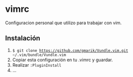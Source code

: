 vimrc
=====
Configuracion personal que utilizo para trabajar con vim.


Instalación
-----

1) <code>$ git clone https://github.com/gmarik/Vundle.vim.git ~/.vim/bundle/Vundle.vim</code> <br/>
2) Copiar esta configuración en tu .vimrc y guardar. <br/>
3) Realizar <code>:PluginInstall</code> <br/>
4) ... <br/>
